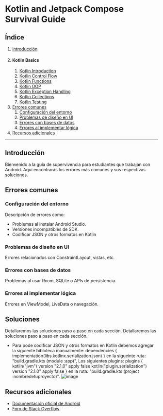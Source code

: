 # Kotlin and Jetpack Compose Survival Guide

## Índice

1. [Introducción](#introducción)
1. #### Kotlin Basics
   1. [Kotlin Introduction](./1_Kotlin_Intro.md)
   1. [Kotlin Control Flow](./2_Kotlin_Control_Flow.md)
   1. [Kotlin Functions](./3_Kotlin_Functions.md)
   1. [Kotlin OOP](./4_Kotlin_OOP.md)
   1. [Kotlin Exception Handling](./5_Kotlin_Exception_Handling.md)
   1. [Kotlin Collections](./6_Kotlin_Collections.md)
   1. [Kotlin Testing](./7_Testing.md)
1. [Errores comunes](#errores-comunes)
   1. [Configuración del entorno](#configuración-del-entorno)
   1. [Problemas de diseño en UI](#problemas-de-diseño-en-ui)
   1. [Errores con bases de datos](#errores-con-bases-de-datos)
   1. [Errores al implementar lógica](#errores-al-implementar-lógica)
1. [Recursos adicionales](#recursos-adicionales)

---

## Introducción
Bienvenido a la guía de supervivencia para estudiantes que trabajan con Android. Aquí encontrarás los errores más comunes y sus respectivas soluciones.

## Errores comunes

### Configuración del entorno
Descripción de errores como: 
- Problemas al instalar Android Studio.
- Versiones incompatibles de SDK.
- Codificar JSON y otros formatos en Kotlin

### Problemas de diseño en UI
Errores relacionados con ConstraintLayout, vistas, etc.

### Errores con bases de datos
Problemas al usar Room, SQLite o APIs de persistencia.

### Errores al implementar lógica
Errores en ViewModel, LiveData o navegación.

## Soluciones
Detallaremos las soluciones paso a paso en cada sección.
Detallaremos las soluciones paso a paso en cada sección.
- Para pode codificar JSON y otros formatos en Kotlin debemos agregar la siguiente bibloteca manualmente:
      dependencies {
            implementation(libs.kotlinx.serialization.json)
      }
en la sigueinte ruta: "build.gradle.kts (module :app)", Los siguientes plugins:
      plugins {
         kotlin("jvm") version "2.1.0" apply false
         kotlin("plugin.serialization") version "2.1.0" apply false
      }
en la ruta: "build.gradle.kts (project :nombredetuproyecto)".
![image](https://github.com/user-attachments/assets/c965b1e1-d006-4cc1-9a1f-299acf31f584)


## Recursos adicionales
- [Documentación oficial de Android](https://developer.android.com/docs)
- [Foro de Stack Overflow](https://stackoverflow.com/)
